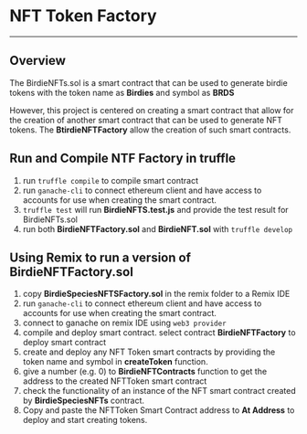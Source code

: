 # NFT Token Factory
---
## Overview
The BirdieNFTs.sol is a smart contract that can be used to generate birdie tokens with the token name as **Birdies** and symbol as **BRDS**

However, this project is centered on creating a smart contract that allow for the creation of another smart contract that can be used to generate NFT tokens. The **BtirdieNFTFactory** allow the creation of such smart contracts.
## Run and Compile NTF Factory in truffle 
1.  run `truffle compile` to compile smart contract 
2.  run `ganache-cli` to connect ethereum client and have access to accounts for use when creating the smart contract.
3.  `truffle test` will run **BirdieNFTS.test.js** and provide the test result for BirdieNFTs.sol
4.  run both **BirdieNFTFactory.sol** and **BirdieNFT.sol** with `truffle develop`

## Using Remix to run a version of BirdieNFTFactory.sol 
1.   copy **BirdieSpeciesNFTSFactory.sol** in the remix folder to a Remix IDE
2.   run `ganache-cli` to connect ethereum client and have access to accounts for use when creating the smart contract.
3.   connect to ganache on remix IDE using `web3 provider`
4.   compile and deploy smart contract. select contract **BirdieNFTFactory** to deploy smart contract
5.   create and deploy any NFT Token smart contracts by providing the token name and symbol in **createToken** function.
6.   give a number (e.g. 0) to **BirdieNFTContracts** function to get the address to the created NFTToken smart contract
7.    check the functionality of an instance of the NFT smart contract created by **BirdieSpeciesNFTs** contract.
8.    Copy and paste the NFTToken Smart Contract address  to **At Address** to deploy and start creating tokens.



